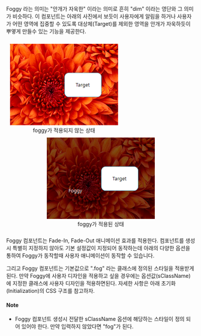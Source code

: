 Foggy 라는 의미는 "안개가 자욱한" 이라는 의미로 흔히 "dim" 이라는 영단와 그 의미가 비슷하다. 이 컴포넌트는 아래의 사진에서 보듯이 사용자에게 알림을 하거나 사용자가 어떤 영역에 집중할 수 있도록 대상체(Target)를 제외한 영역을 안개가 자욱하듯이 뿌옇게 만들수 있는 기능을 제공한다.

<div style="text-align:center; float:left; padding:10px;">
	<img src="Foggy-off.png" alt="Foggy 적용 되었을 때">
	<br>
	foggy가 적용되지 않는 상태
</div>
<div style="text-align:center; padding:10px;">
	<img src="Foggy-on.png" alt="Foggy 적용 되었을 때">
	<br>
	foggy가 적용된 상태
</div>

Foggy 컴포넌트는 Fade-In, Fade-Out 애니메이션 효과를 적용한다. 컴포넌트를 생성시 특별히 지정하지 않아도 기본 설정값이 지정되어 동작하는데 아래의 다양한 옵션을 통하여 Foggy가 동작할때 사용자 애니메이션이 동작할 수 있습니다.

그리고 Foggy 컴포넌트는 기본값으로 ".fog" 라는 클래스에 정의된 스타일을 적용받게 된다. 만약 Foggy에 사용자 디자인을 적용하고 싶을 경우에는 옵션값(sClassName)에 지정한 클래스에 사용자 디자인을 적용하면된다. 자세한 사항은 아래 초기화(Initialization)의 CSS 구조를 참고하자.

#### Note

* Foggy 컴포넌트 생성시 전달한 sClassName 옵션에 해당하는 스타일이 정의 되어 있어야 한다. 만약 입력하지 않았다면 "fog"가 된다.